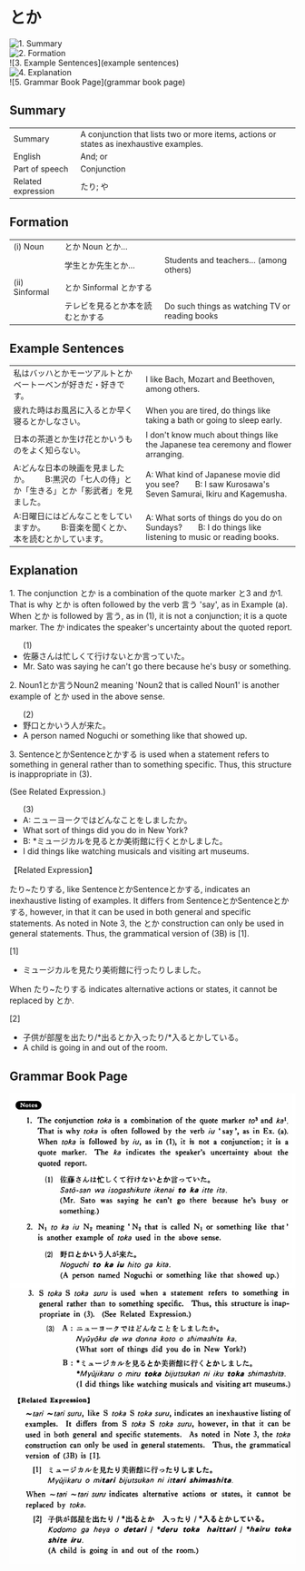 # とか

![1. Summary](summary)<br>
![2. Formation](formation)<br>
![3. Example Sentences](example sentences)<br>
![4. Explanation](explanation)<br>
![5. Grammar Book Page](grammar book page)<br>


## Summary

<table><tr>   <td>Summary</td>   <td>A conjunction that lists two or more items, actions or states as inexhaustive examples.</td></tr><tr>   <td>English</td>   <td>And; or</td></tr><tr>   <td>Part of speech</td>   <td>Conjunction</td></tr><tr>   <td>Related expression</td>   <td>たり; や</td></tr></table>

## Formation

<table class="table"> <tbody><tr class="tr head"> <td class="td"><span class="numbers">(i)</span> <span> <span class="bold">Noun</span></span></td> <td class="td"><span class="concept">とか</span><span> Noun <span class="concept">とか</span>…</span></td> <td class="td"><span>&nbsp;</span></td> </tr> <tr class="tr"> <td class="td"><span>&nbsp;</span></td> <td class="td"><span>学生<span class="concept">とか</span>先生<span class="concept">とか</span>…</span> </td> <td class="td"><span>Students    and teachers… (among others)</span> </td> </tr> <tr class="tr head"> <td class="td"><span class="numbers">(ii)</span> <span> <span class="bold">Sinformal</span></span></td> <td class="td"><span class="concept">とか</span><span> Sinformal <span class="concept">とかする</span></span></td> <td class="td"><span>&nbsp;</span></td> </tr> <tr class="tr"> <td class="td"><span>&nbsp;</span></td> <td class="td"><span>テレビを見る<span class="concept">とか</span>本を読む<span class="concept">とかする</span></span> </td> <td class="td"><span>Do    such things as watching TV or reading books</span></td> </tr></tbody></table>

## Example Sentences

<table><tr>   <td>私はバッハとかモーツアルトとかベートーベンが好きだ・好きです。</td>   <td>I like Bach, Mozart and Beethoven, among others.</td></tr><tr>   <td>疲れた時はお風呂に入るとか早く寝るとかしなさい。</td>   <td>When you are tired, do things like taking a bath or going to sleep early.</td></tr><tr>   <td>日本の茶道とか生け花とかいうものをよく知らない。</td>   <td>I don't know much about things like the Japanese tea ceremony and flower arranging.</td></tr><tr>   <td>A:どんな日本の映画を見ましたか。  B:黒沢の「七人の侍」とか「生きる」とか「影武者」を見ました。</td>   <td>A: What kind of Japanese movie did you see?&emsp;&emsp;B: I saw Kurosawa's Seven Samurai, Ikiru and Kagemusha.</td></tr><tr>   <td>A:日曜日にはどんなことをしていますか。  B:音楽を聞くとか、本を読むとかしています。</td>   <td>A: What sorts of things do you do on Sundays?&emsp;&emsp;B: I do things like listening to music or reading books.</td></tr></table>

## Explanation

<p>1. The conjunction <span class="cloze">とか</span> is a combination of the quote marker と3 and か1. That is why <span class="cloze">とか</span> is often followed by the verb 言う 'say', as in Example (a). When <span class="cloze">とか</span> is followed by 言う, as in (1), it is not a conjunction; it is a quote marker. The か indicates the speaker's uncertainty about the quoted report.</p>  <ul>(1) <li>佐藤さんは忙しくて行けない<span class="cloze">とか</span>言っていた。</li> <li>Mr. Sato was saying he can't go there because he's busy or something.</li> </ul>  <p>2. Noun1<span class="cloze">とか</span>言うNoun2 meaning 'Noun2 that is called Noun1' is another example of <span class="cloze">とか</span> used in the above sense.</p>  <ul>(2) <li>野口<span class="cloze">とか</span>いう人が来た。</li> <li>A person named Noguchi or something like that showed up.</li> </ul>  <p>3. Sentence<span class="cloze">とか</span>Sentence<span class="cloze">とか</span>する is used when a statement refers to something in general rather than to something specific. Thus, this structure is inappropriate in (3).</p>  <p>(See Related Expression.)</p>  <ul>(3) <li>A: ニューヨークではどんなことをしましたか。</li> <li>What sort of things did you do in New York?</li> <div class="divide"></div> <li>B: *ミュージカルを見る<span class="cloze">とか</span>美術館に行く<span class="cloze">とか</span>しました。</li> <li>I did things like watching musicals and visiting art museums.</li> </ul>  <p>【Related Expression】</p>  <p>たり~たりする, like Sentence<span class="cloze">とか</span>Sentence<span class="cloze">とか</span>する, indicates an inexhaustive listing of examples. It differs from Sentence<span class="cloze">とか</span>Sentence<span class="cloze">とか</span>する, however, in that it can be used in both general and specific statements. As noted in Note 3, the <span class="cloze">とか</span> construction can only be used in general statements. Thus, the grammatical version of (3B) is [1].</p>  <p>[1]</p>  <ul> <li>ミュージカルを見たり美術館に行ったりしました。</li> </ul>  <p>When たり~たりする indicates alternative actions or states, it cannot be replaced by <span class="cloze">とか</span>.  <p>[2]</p>  <ul> <li>子供が部屋を出たり/*出る<span class="cloze">とか</span>入ったり/*入る<span class="cloze">とか</span>している。</li> <li>A child is going in and out of the room.</li> </ul>

## Grammar Book Page

![](../img/Basicとか.png)

